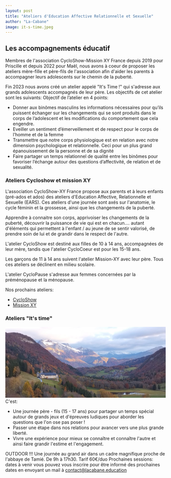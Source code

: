 ```yaml
---
layout: post
title: "Ateliers d'Education Affective Relationnelle et Sexuelle"
author: "La-Cabane"
image: it-s-time.jpeg
---
```

## Les accompagnements éducatif
Membres de l'association CycloShow-Mission XY France depuis 2019 pour Priscille et depuis 2022 pour Maël, nous avons à coeur de proposer les ateliers mère-fille et père-fils de l'association afin d'aider les parents à accompagner leurs adolescents sur le chemin de la puberté.

Fin 2023 nous avons créé un atelier appelé "It's Time !" qui s'adresse aux grands adolescents accompagnés de leur père. Les objectifs de cet atelier sont les suivants:
Objectif de l’atelier en 4 points:
- Donner aux binômes masculins  les informations nécessaires pour qu’ils puissent échanger sur les changements qui se sont produits dans le corps de l’adolescent et les modifications du comportement que cela engendre.
- Eveiller un sentiment d’émerveillement et de respect pour le corps de l’homme et de la femme
- Transmettre que notre corps physiologique est en relation avec notre dimension psychologique et relationnelle. Ceci pour un plus grand épanouissement de la personne et de sa dignité
- Faire partager un temps relationnel de qualité entre les binômes pour favoriser l’échange autour des questions d’affectivité, de relation et de sexualité. 


### Ateliers Cycloshow et mission XY
L'association CycloShow-XY France propose aux parents et à leurs enfants (pré-ados et ados) des ateliers d'Education Affective, Relationnelle et Sexuelle (EARS). Ces ateliers d'une journée sont axés sur l'anatomie, le cycle féminin et la grossesse, ainsi que les changements de la puberté.

Apprendre à connaitre son corps, apprivoiser les changements de la puberté, découvrir la puissance de vie qui est en chacun.... autant d'éléments qui permettent à l'enfant / au jeune de se sentir valorisé, de prendre soin de lui et de grandir dans le respect de l'autre.

L'atelier CycloShow est destiné aux filles de 10 à 14 ans, accompagnées de leur mère, tandis que l'atelier CycloCoeur est pour les 15-18 ans.

Les garçons de 11 à 14 ans suivent l'atelier Mission-XY avec leur père. Tous ces ateliers se déclinent en milieu scolaire.

L'atelier CycloPause s'adresse aux femmes concernées par la préménopause et la ménopause.

Nos prochains ateliers:
- [CycloShow](https://cycloshow-xy.fr/animateurs/animateur/?anim=108)
- [Mission XY](https://cycloshow-xy.fr/animateurs/animateur/?anim=128)

### Ateliers "It's time"
![oups](../assets/img/tamie.jpg)
C'est:
- Une journée père - fils (15 - 17 ans) pour partager un temps spécial autour de grands jeux et d'épreuves ludiques pour aborder les questions que l'on ose pas poser !
- Passer une étape dans nos relations pour avancer vers une plus grande liberté.
- Vivre une expérience pour mieux se connaître et connaître l'autre et ainsi faire grandir l'estime et l'engagement.
  
OUTDOOR !!! Une journée au grand air dans un cadre magnifique proche de l'abbaye de Tamié. 
De 9h à 17h30.
Tarif 60€/duo
Prochaines sessions: dates à venir
vous pouvez vous inscrire pour être informé des prochaines dates en envoyant un mail à contact@lacabane.education
